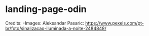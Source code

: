 # landing-page-odin

Credits:
    -Images: Aleksandar Pasaric: https://www.pexels.com/pt-br/foto/sinalizacao-iluminada-a-noite-2484848/